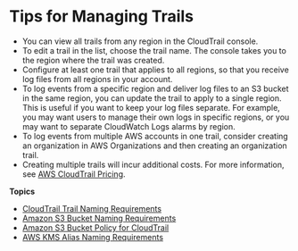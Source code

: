 # Tips for Managing Trails<a name="cloudtrail-concepts-trails-managing-and-using"></a>
+ You can view all trails from any region in the CloudTrail console\. 
+ To edit a trail in the list, choose the trail name\. The console takes you to the region where the trail was created\.
+ Configure at least one trail that applies to all regions, so that you receive log files from all regions in your account\.
+ To log events from a specific region and deliver log files to an S3 bucket in the same region, you can update the trail to apply to a single region\. This is useful if you want to keep your log files separate\. For example, you may want users to manage their own logs in specific regions, or you may want to separate CloudWatch Logs alarms by region\.
+ To log events from multiple AWS accounts in one trail, consider creating an organization in AWS Organizations and then creating an organization trail\.
+ Creating multiple trails will incur additional costs\. For more information, see [AWS CloudTrail Pricing](https://aws.amazon.com/cloudtrail/pricing/)\. 

**Topics**
+ [CloudTrail Trail Naming Requirements](cloudtrail-trail-naming-requirements.md)
+ [Amazon S3 Bucket Naming Requirements](cloudtrail-s3-bucket-naming-requirements.md)
+ [Amazon S3 Bucket Policy for CloudTrail](create-s3-bucket-policy-for-cloudtrail.md)
+ [AWS KMS Alias Naming Requirements](KMS-key-naming-requirements.md)